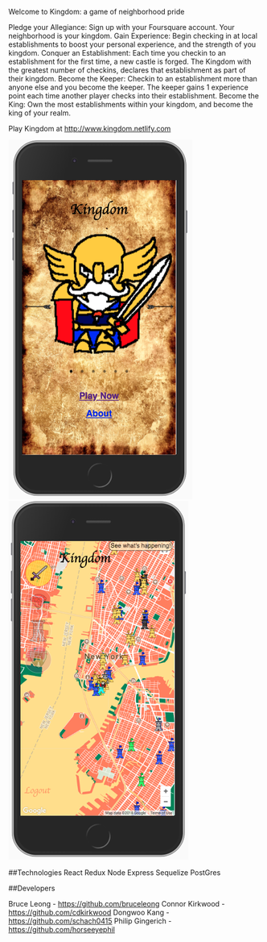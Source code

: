 Welcome to Kingdom: a game of neighborhood pride

Pledge your Allegiance: Sign up with your Foursquare account. Your neighborhood is your kingdom.
Gain Experience: Begin checking in at local establishments to boost your personal experience, and the strength of you kingdom.
Conquer an Establishment: Each time you checkin to an establishment for the first time, a new castle is forged. The Kingdom with the greatest number of checkins, declares that establishment as part of their kingdom.
Become the Keeper: Checkin to an establishment more than anyone else and you become the keeper. The keeper gains 1 experience point each time another player checks into their establishment.
Become the King: Own the most establishments within your kingdom, and become the king of your realm.

Play Kingdom at http://www.kingdom.netlify.com

![alt text](homeScreen.png)![alt text](dashboard.png)

##Technologies
React
Redux
Node
Express
Sequelize
PostGres

##Developers


Bruce Leong - https://github.com/bruceleong
Connor Kirkwood - https://github.com/cdkirkwood
Dongwoo Kang - https://github.com/schach0415
Philip Gingerich - https://github.com/horseeyephil
